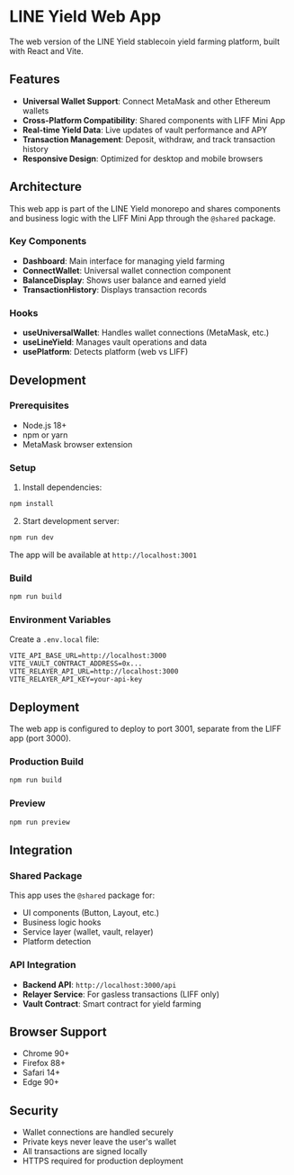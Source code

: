 # LINE Yield Web App

The web version of the LINE Yield stablecoin yield farming platform, built with React and Vite.

## Features

- **Universal Wallet Support**: Connect MetaMask and other Ethereum wallets
- **Cross-Platform Compatibility**: Shared components with LIFF Mini App
- **Real-time Yield Data**: Live updates of vault performance and APY
- **Transaction Management**: Deposit, withdraw, and track transaction history
- **Responsive Design**: Optimized for desktop and mobile browsers

## Architecture

This web app is part of the LINE Yield monorepo and shares components and business logic with the LIFF Mini App through the `@shared` package.

### Key Components

- **Dashboard**: Main interface for managing yield farming
- **ConnectWallet**: Universal wallet connection component
- **BalanceDisplay**: Shows user balance and earned yield
- **TransactionHistory**: Displays transaction records

### Hooks

- **useUniversalWallet**: Handles wallet connections (MetaMask, etc.)
- **useLineYield**: Manages vault operations and data
- **usePlatform**: Detects platform (web vs LIFF)

## Development

### Prerequisites

- Node.js 18+
- npm or yarn
- MetaMask browser extension

### Setup

1. Install dependencies:
```bash
npm install
```

2. Start development server:
```bash
npm run dev
```

The app will be available at `http://localhost:3001`

### Build

```bash
npm run build
```

### Environment Variables

Create a `.env.local` file:

```env
VITE_API_BASE_URL=http://localhost:3000
VITE_VAULT_CONTRACT_ADDRESS=0x...
VITE_RELAYER_API_URL=http://localhost:3000
VITE_RELAYER_API_KEY=your-api-key
```

## Deployment

The web app is configured to deploy to port 3001, separate from the LIFF app (port 3000).

### Production Build

```bash
npm run build
```

### Preview

```bash
npm run preview
```

## Integration

### Shared Package

This app uses the `@shared` package for:
- UI components (Button, Layout, etc.)
- Business logic hooks
- Service layer (wallet, vault, relayer)
- Platform detection

### API Integration

- **Backend API**: `http://localhost:3000/api`
- **Relayer Service**: For gasless transactions (LIFF only)
- **Vault Contract**: Smart contract for yield farming

## Browser Support

- Chrome 90+
- Firefox 88+
- Safari 14+
- Edge 90+

## Security

- Wallet connections are handled securely
- Private keys never leave the user's wallet
- All transactions are signed locally
- HTTPS required for production deployment
